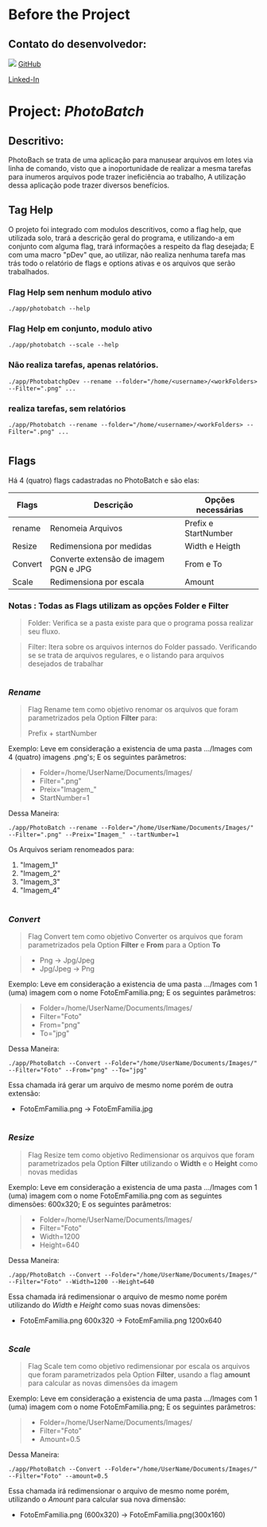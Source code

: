 # Before the Project

## Contato do desenvolvedor:

![](https://www.clipartmax.com/middle/m2i8m2m2d3A0i8m2_github-logo-icon-github-logo-png/) [GitHub](www.github.com/renatoD-Almeida)

[Linked-In](https://www.linkedin.com/in/renatod-almeida/)

# Project: _PhotoBatch_

## Descritivo:

PhotoBach se trata de uma aplicação para manusear arquivos em lotes via linha de comando, visto que a inoportunidade de realizar a mesma tarefas para inumeros arquivos pode trazer ineficiência ao trabalho, A utilização dessa aplicação pode trazer diversos benefícios.

## Tag Help

O projeto foi integrado com modulos descritivos, como a flag help, que utilizada solo, trará a descrição geral do programa, e utilizando-a em conjunto com alguma flag, trará informações a respeito da flag desejada; E com uma macro "pDev" que, ao utilizar, não realiza nenhuma tarefa mas trás todo o relatório de flags e options ativas e os arquivos que serão trabalhados. 



### Flag Help sem nenhum modulo ativo
```
./app/photobatch --help
```

### Flag Help em conjunto, modulo ativo
```
./app/photobatch --scale --help
```

### Não realiza tarefas, apenas relatórios.

```
./app/PhotobatchpDev --rename --folder="/home/<username>/<workFolders> --Filter=".png" ...
```
### realiza tarefas, sem relatórios
```
./app/Photobatch --rename --folder="/home/<username>/<workFolders> --Filter=".png" ...
```
#

## Flags

Há 4 (quatro) flags cadastradas no PhotoBatch e são elas:

| Flags  | Descrição                            | Opções necessárias |
|--------|--------------------------------------|--------------------| 
|rename  |Renomeia Arquivos                     |Prefix e StartNumber| 
|Resize  |Redimensiona por medidas              |Width e Heigth      | 
|Convert |Converte extensão de imagem PGN e JPG |From e To           |
|Scale   |Redimensiona por escala               |Amount              |


### **Notas** : Todas as Flags utilizam as opções Folder e Filter
> Folder: Verifica se a pasta existe para que o programa possa realizar seu fluxo.

> Filter: Itera sobre os arquivos internos do Folder passado. Verificando se se trata de arquivos regulares, e o listando para arquivos desejados de trabalhar
#
### _**Rename**_

> Flag Rename tem como objetivo renomar os arquivos que foram parametrizados pela Option **Filter** para:
>
> Prefix + startNumber

Exemplo: Leve em consideração a existencia de uma pasta .../Images com 4 (quatro) imagens .png's; E os seguintes parâmetros:

> * Folder=/home/UserName/Documents/Images/
> * Filter=".png"
> * Preix="Imagem_"
> * StartNumber=1

Dessa Maneira:

```
./app/PhotoBatch --rename --Folder="/home/UserName/Documents/Images/" --Filter=".png" --Preix="Imagem_" --tartNumber=1
```
Os Arquivos seriam renomeados para:

1. "Imagem_1"
1. "Imagem_2"
1. "Imagem_3"
1. "Imagem_4"
#

### _**Convert**_


> Flag Convert tem como objetivo Converter os arquivos que foram parametrizados pela Option **Filter** e **From** para a Option **To**

> * Png -> Jpg/Jpeg
> * Jpg/Jpeg -> Png

Exemplo: Leve em consideração a existencia de uma pasta .../Images com 1 (uma) imagem com o nome FotoEmFamilia.png; E os seguintes parâmetros:

> * Folder=/home/UserName/Documents/Images/
> * Filter="Foto"
> * From="png" 
> * To="jpg"

Dessa Maneira:

```
./app/PhotoBatch --Convert --Folder="/home/UserName/Documents/Images/" --Filter="Foto" --From="png" --To="jpg"
```

Essa chamada irá gerar um arquivo de mesmo nome porém de outra extensão:
* FotoEmFamilia.png  -> FotoEmFamilia.jpg

#
### _**Resize**_

> Flag Resize tem como objetivo Redimensionar os arquivos que foram parametrizados pela Option **Filter** utilizando o **Width** e o **Height** como novas medidas

Exemplo: Leve em consideração a existencia de uma pasta .../Images com 1 (uma) imagem com o nome FotoEmFamilia.png com as seguintes dimensões: 600x320; E os seguintes parâmetros:

> * Folder=/home/UserName/Documents/Images/
> * Filter="Foto"
> * Width=1200
> * Height=640

Dessa Maneira:

```
./app/PhotoBatch --Convert --Folder="/home/UserName/Documents/Images/" --Filter="Foto" --Width=1200 --Height=640
```

Essa chamada irá redimensionar o arquivo de mesmo nome porém utilizando do _Width_ e _Height_ como suas novas dimensões:
* FotoEmFamilia.png 600x320  -> FotoEmFamilia.png 1200x640

#
### _**Scale**_

> Flag Scale tem como objetivo redimensionar por escala os arquivos que foram parametrizados pela Option **Filter**, usando a flag **amount** para calcular as novas dimensões da imagem

Exemplo: Leve em consideração a existencia de uma pasta .../Images com 1 (uma) imagem com o nome FotoEmFamilia.png; E os seguintes parâmetros:

> * Folder=/home/UserName/Documents/Images/
> * Filter="Foto"
> * Amount=0.5

Dessa Maneira:

```
./app/PhotoBatch --Convert --Folder="/home/UserName/Documents/Images/" --Filter="Foto" --amount=0.5
```

Essa chamada irá redimensionar o arquivo de mesmo nome porém, utilizando o _Amount_ para calcular sua nova dimensão:
* FotoEmFamilia.png (600x320)  -> FotoEmFamilia.png(300x160)

#